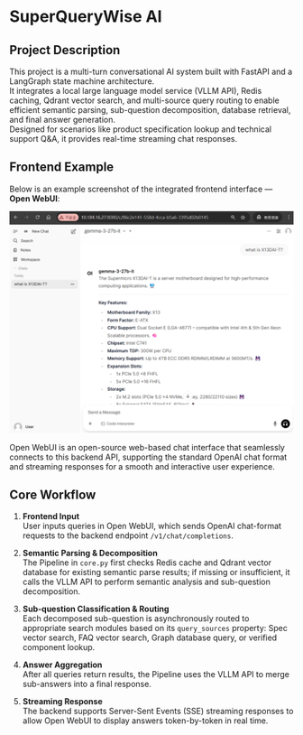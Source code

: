 # SuperQueryWise AI

## Project Description

This project is a multi-turn conversational AI system built with FastAPI and a LangGraph state machine architecture.  
It integrates a local large language model service (VLLM API), Redis caching, Qdrant vector search, and multi-source query routing to enable efficient semantic parsing, sub-question decomposition, database retrieval, and final answer generation.  
Designed for scenarios like product specification lookup and technical support Q&A, it provides real-time streaming chat responses.

 

## Frontend Example

Below is an example screenshot of the integrated frontend interface — **Open WebUI**:  

![my demo ](my_demo.png)

Open WebUI is an open-source web-based chat interface that seamlessly connects to this backend API, supporting the standard OpenAI chat format and streaming responses for a smooth and interactive user experience.
 

## Core Workflow

1. **Frontend Input**  
   User inputs queries in Open WebUI, which sends OpenAI chat-format requests to the backend endpoint `/v1/chat/completions`.

2. **Semantic Parsing & Decomposition**  
   The Pipeline in `core.py` first checks Redis cache and Qdrant vector database for existing semantic parse results; if missing or insufficient, it calls the VLLM API to perform semantic analysis and sub-question decomposition.

3. **Sub-question Classification & Routing**  
   Each decomposed sub-question is asynchronously routed to appropriate search modules based on its `query_sources` property: Spec vector search, FAQ vector search, Graph database query, or verified component lookup.

4. **Answer Aggregation**  
   After all queries return results, the Pipeline uses the VLLM API to merge sub-answers into a final response.

5. **Streaming Response**  
   The backend supports Server-Sent Events (SSE) streaming responses to allow Open WebUI to display answers token-by-token in real time.

 
 